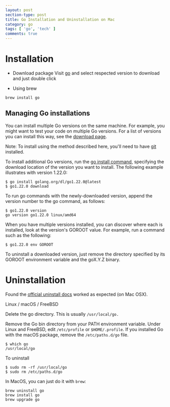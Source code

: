 ```yaml
---
layout: post
section-type: post
title: Go Installation and Uninstallation on Mac
category: go
tags: [ 'go', 'tech' ]
comments: true
---
```


# Installation

  * Download package
    Visit <a href="https://go.dev/dl/" target="_blank">go</a> and select respected version to download and just double click

  * Using brew

  `brew install go`

## Managing Go installations
  You can install multiple Go versions on the same machine. For example, you might want to test your code on multiple Go versions. For a list of versions you can install this way, see the <a href="https://go.dev/dl/" target="_blank">download page</a>.

  Note: To install using the method described here, you'll need to have <a href="https://git-scm.com/" target="_blank">git</a> installed.

  To install additional Go versions, run the <a href="https://go.dev/cmd/go/#hdr-Compile_and_install_packages_and_dependencies" target="_blank">go install command</a>, specifying the download location of the version you want to install. The following example illustrates with version 1.22.0:

  ```
  $ go install golang.org/dl/go1.22.0@latest
  $ go1.22.0 download
  ```

  To run go commands with the newly-downloaded version, append the version number to the go command, as follows:

  ```
  $ go1.22.0 version
  go version go1.22.0 linux/amd64
  ```

  When you have multiple versions installed, you can discover where each is installed, look at the version's GOROOT value. For example, run a command such as the following:

  ```
  $ go1.22.0 env GOROOT
  ```

  To uninstall a downloaded version, just remove the directory specified by its GOROOT environment variable and the goX.Y.Z binary.

# Uninstallation

Found the <a href="https://golang.org/doc/manage-install#uninstalling" target="_blank">official uninstall docs</a> worked as expected (on Mac OSX).

Linux / macOS / FreeBSD

Delete the go directory.
This is usually `/usr/local/go.`

Remove the Go bin directory from your PATH environment variable.
Under Linux and FreeBSD, edit `/etc/profile` or `$HOME/.profile`. If you installed Go with the macOS package, remove the `/etc/paths.d/go` file.

```
$ which go
/usr/local/go
```

To uninstall

```
$ sudo rm -rf /usr/local/go
$ sudo rm /etc/paths.d/go
```


In MacOS, you can just do it with `brew`:

```
brew uninstall go
brew install go
brew upgrade go
```
